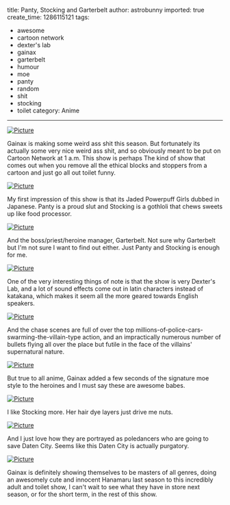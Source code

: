 title: Panty, Stocking and Garterbelt
author: astrobunny
imported: true
create_time: 1286115121
tags:
- awesome
- cartoon network
- dexter's lab
- gainax
- garterbelt
- humour
- moe
- panty
- random
- shit
- stocking
- toilet
category: Anime
---
 [![](wp-uploads/2010/10/wpid-HorribleSubs-Panty-and-Stocking-with-Garterbelt-01-720p_2-500x281.jpg "Picture")](/images/wp-uploads/2010/10/wpid-HorribleSubs-Panty-and-Stocking-with-Garterbelt-01-720p_2.jpg)  
  
Gainax is making some weird ass shit this season. But fortunately its actually some very nice weird ass shit, and so obviously meant to be put on Cartoon Network at 1 a.m. This show is perhaps The kind of show that comes out when you remove all the ethical blocks and stoppers from a cartoon and just go all out toilet funny.  
<!--more-->  
 [![](wp-uploads/2010/10/wpid-HorribleSubs-Panty-and-Stocking-with-Garterbelt-01-720p_3-500x281.jpg "Picture")](/images/wp-uploads/2010/10/wpid-HorribleSubs-Panty-and-Stocking-with-Garterbelt-01-720p_3.jpg)  
  
My first impression of this show is that its Jaded Powerpuff Girls dubbed in Japanese. Panty is a proud slut and Stocking is a gothloli that chews sweets up like food processor.  
  
 [![](wp-uploads/2010/10/wpid-HorribleSubs-Panty-and-Stocking-with-Garterbelt-01-720p_13-500x281.jpg "Picture")](/images/wp-uploads/2010/10/wpid-HorribleSubs-Panty-and-Stocking-with-Garterbelt-01-720p_13.jpg)  
  
And the boss/priest/heroine manager, Garterbelt. Not sure why Garterbelt but I'm not sure I want to find out either. Just Panty and Stocking is enough for me.  
  
 [![](wp-uploads/2010/10/wpid-HorribleSubs-Panty-and-Stocking-with-Garterbelt-01-720p_8-500x281.jpg "Picture")](/images/wp-uploads/2010/10/wpid-HorribleSubs-Panty-and-Stocking-with-Garterbelt-01-720p_8.jpg)  
  
One of the very interesting things of note is that the show is very Dexter's Lab, and a lot of sound effects come out in latin characters instead of katakana, which makes it seem all the more geared towards English speakers.  
  
 [![](wp-uploads/2010/10/wpid-HorribleSubs-Panty-and-Stocking-with-Garterbelt-01-720p_15-500x281.jpg "Picture")](/images/wp-uploads/2010/10/wpid-HorribleSubs-Panty-and-Stocking-with-Garterbelt-01-720p_15.jpg)  
  
And the chase scenes are full of over the top millions-of-police-cars-swarming-the-villain-type action, and an impractically numerous number of bullets flying all over the place but futile in the face of the villains' supernatural nature.  
  
 [![](wp-uploads/2010/10/wpid-HorribleSubs-Panty-and-Stocking-with-Garterbelt-01-720p_11-500x281.jpg "Picture")](/images/wp-uploads/2010/10/wpid-HorribleSubs-Panty-and-Stocking-with-Garterbelt-01-720p_11.jpg)  
  
But true to all anime, Gainax added a few seconds of the signature moe style to the heroines and I must say these are awesome babes.  
  
 [![](wp-uploads/2010/10/wpid-HorribleSubs-Panty-and-Stocking-with-Garterbelt-01-720p_12-500x281.jpg "Picture")](/images/wp-uploads/2010/10/wpid-HorribleSubs-Panty-and-Stocking-with-Garterbelt-01-720p_12.jpg)  
  
I like Stocking more. Her hair dye layers just drive me nuts.  
  
 [![](wp-uploads/2010/10/wpid-HorribleSubs-Panty-and-Stocking-with-Garterbelt-01-720p_10-500x281.jpg "Picture")](/images/wp-uploads/2010/10/wpid-HorribleSubs-Panty-and-Stocking-with-Garterbelt-01-720p_10.jpg)  
  
And I just love how they are portrayed as poledancers who are going to save Daten City. Seems like this Daten City is actually purgatory.  
  
 [![](wp-uploads/2010/10/wpid-HorribleSubs-Panty-and-Stocking-with-Garterbelt-01-720p_9-500x281.jpg "Picture")](/images/wp-uploads/2010/10/wpid-HorribleSubs-Panty-and-Stocking-with-Garterbelt-01-720p_9.jpg)  
  
Gainax is definitely showing themselves to be masters of all genres, doing an awesomely cute and innocent Hanamaru last season to this incredibly adult and toilet show, I can't wait to see what they have in store next season, or for the short term, in the rest of this show.